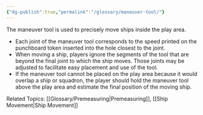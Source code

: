 ```yaml
---
{"dg-publish":true,"permalink":"/glossary/maneuver-tool/"}
---
```


The maneuver tool is used to precisely move ships inside the play area.

- Each joint of the maneuver tool corresponds to the speed printed on the punchboard token inserted into the hole closest to the joint.
- When moving a ship, players ignore the segments of the tool that are beyond the final joint to which the ship moves. Those joints may be adjusted to facilitate easy placement and use of the tool.
- If the maneuver tool cannot be placed on the play area because it would overlap a ship or squadron, the player should hold the maneuver tool above the play area and estimate the final position of the moving ship.

Related Topics: [[Glossary/Premeasuring\|Premeasuring]], [[Ship Movement\|Ship Movement]]
